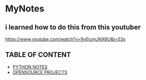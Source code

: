 # MyNotes 
## i learned how to do this from this youtuber
https://www.youtube.com/watch?v=9vEjumJNX6U&t=53s
## TABLE OF CONTENT
- [PYTHON NOTES](./python.md)
- [OPENSOURCE PROJECTS](./opensource.md)
